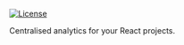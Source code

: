 [](assets/mascara_logo.png)

[![License](http://img.shields.io/badge/license-MIT-green.svg?style=flat)](https://github.com/mennenia/mascara/blob/master/LICENSE)


Centralised analytics for your React projects.

